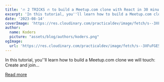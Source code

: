 ```yaml
---
title: '🔥 2 TRICKS 🔥 to build a Meetup.com clone with React in 30 minutes 🪄✨'
excerpt: 'In this tutorial, you''ll learn how to build a Meetup.com clone we will touch:   Create and join...'
date: '2023-08-14'
coverImage: 'https://res.cloudinary.com/practicaldev/image/fetch/s--3XFuFGE5--/c_imagga_scale,f_auto,fl_progressive,h_420,q_auto,w_1000/https://dev-to-uploads.s3.amazonaws.com/uploads/articles/uqq9ir6nnlg31q8ysh4v.png'
author:
  name: Koders
  picture: "assets/blog/authors/koders.png"
ogImage:
  url: 'https://res.cloudinary.com/practicaldev/image/fetch/s--3XFuFGE5--/c_imagga_scale,f_auto,fl_progressive,h_420,q_auto,w_1000/https://dev-to-uploads.s3.amazonaws.com/uploads/articles/uqq9ir6nnlg31q8ysh4v.png'
---
```


In this tutorial, you''ll learn how to build a Meetup.com clone we will touch:   Create and join...

[Read more](https://dev.to/novu/2-tricks-to-build-a-meetupcom-clone-with-react-in-30-minutes-9hm)
